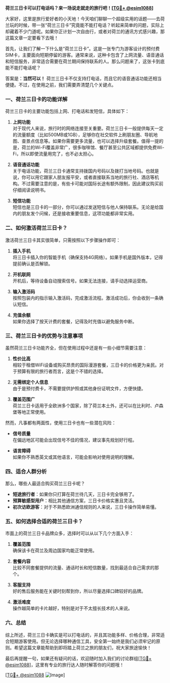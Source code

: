 **荷兰三日卡可以打电话吗？来一场说走就走的旅行吧！[[TG💪+ @esim1088](https://t.me/s/esim1088)]**

大家好，这里是旅行爱好者的小天地！今天咱们聊聊一个超级实用的话题——去荷兰玩的时候，带一张“荷兰三日卡”究竟能不能打电话？听起来简单的问题，实际上却藏着不少门道呢。如果你正计划一次自由行，或者对荷兰的通讯方式感兴趣，那这篇文章一定要看下去哦！

首先，让我们了解一下什么是“荷兰三日卡”。这是一张专门为游客设计的预付费SIM卡，主要面向短期停留的游客。通常来说，这种卡包含了上网流量、语音通话和短信服务，非常适合需要在荷兰期间保持联系的人。那么问题来了，这张卡到底能不能打电话呢？

答案是：**当然可以！** 荷兰三日卡不仅支持打电话，而且它的语音通话功能还相当便捷。不过，在使用之前，我们需要弄清楚几个关键点。

### 一、荷兰三日卡的功能详解

荷兰三日卡的主要功能包括上网、打电话和发短信，具体如下：

1. **上网功能**  
   对于现代人来说，旅行时的网络连接至关重要。荷兰三日卡一般提供每天一定的流量额度（比如500MB或1GB），足够你在社交软件上刷朋友圈、导航地图、查景点信息等。如果你需要更多流量，也可以选择升级套餐。值得一提的是，荷兰的Wi-Fi覆盖非常广，很多咖啡馆、餐厅甚至公共区域都提供免费Wi-Fi，所以即使流量用完了，也不必太担心。

2. **语音通话功能**  
   关于电话功能，荷兰三日卡通常支持拨国内号码以及拨打当地号码。也就是说，你可以用它跟家人朋友报平安，或者直接联系当地的旅行社、酒店等机构。不过需要注意的是，有些卡可能对国际长途有额外限制，因此建议购买前仔细阅读说明书。

3. **短信功能**  
   短信也是三日卡的一部分，你可以通过发送短信与他人保持联系。无论是给国内的朋友发个问候，还是接收重要信息，这项功能都非常实用。

### 二、如何激活荷兰三日卡？

激活荷兰三日卡其实很简单，只需按照以下步骤操作即可：

1. **插入手机**  
   将三日卡插入你的智能手机（确保支持4G网络）。如果手机是国外版本，记得提前确认是否解锁。

2. **开机联网**  
   开机后，等待设备自动搜索信号。如果无法连接，请手动选择运营商。

3. **输入激活码**  
   按照包装内的指示输入激活码，完成激活流程。激活成功后，你会收到一条确认短信。

4. **充值余额**  
   如果你选择了按天计费的套餐，记得及时充值以避免服务中断。

### 三、荷兰三日卡的优势与注意事项

虽然荷兰三日卡功能齐全，但在使用过程中还是有一些小细节需要注意：

1. **性价比高**  
   相较于租借WiFi设备或购买昂贵的国际漫游套餐，三日卡的价格更为亲民。对于预算有限的旅行者而言，这是个不错的选择。

2. **无需绑定个人信息**  
   由于是预付费卡，不需要提供护照或其他身份证明文件，方便快捷。

3. **覆盖范围广**  
   荷兰三日卡适用于全欧洲多个国家，除了荷兰本土外，还可以在比利时、卢森堡等地正常使用。

然而，凡事都有两面性，使用三日卡也有一些潜在风险：

- **信号质量**  
  在偏远地区可能会出现信号不佳的情况，建议事先规划好行程。
  
- **语言障碍**  
  如果你不熟悉英文或其他语言，可能会影响对使用说明的理解。

### 四、适合人群分析

那么，哪些人最适合购买荷兰三日卡呢？

- **短途旅行者**：如果你只打算在荷兰待几天，三日卡完全够用了。
- **预算敏感型用户**：相比其他通信方案，三日卡价格实惠且灵活。
- **初次访欧游客**：对于不熟悉欧洲通信规则的人来说，三日卡操作简单易懂。

### 五、如何选择合适的荷兰三日卡？

市面上的荷兰三日卡品牌众多，选择时可以从以下几个方面入手：

1. **覆盖范围**  
   确保该卡在荷兰及周边国家均能正常使用。

2. **套餐内容**  
   比较不同套餐提供的流量、通话时长和短信数量，找到最适合自己需求的那个。

3. **客服支持**  
   好的售后服务能在关键时刻帮到你，所以尽量选择口碑较好的品牌。

4. **激活难度**  
   操作越简单的卡片越好，特别是对于不太擅长技术的人来说。

### 六、总结

综上所述，荷兰三日卡确实是可以打电话的，并且其功能多样、价格合理，非常适合短期游客使用。但无论选择哪种通信工具，安全第一始终是我们必须牢记的原则。希望这篇文章能帮助到即将踏上荷兰之旅的朋友们，祝大家旅途愉快！

最后再提醒一句，如果还有疑问的话，欢迎随时加入我们的讨论群组[[TG💪+ @esim1088](https://t.me/s/esim1088)]，这里有专业的旅行达人随时解答你的问题哦！

[[TG💪+ @esim1088](https://t.me/s/esim1088) ![Image](https://i.postimg.cc/4NQfJmqS/Snipaste-2025-05-13-00-14-12.png)]